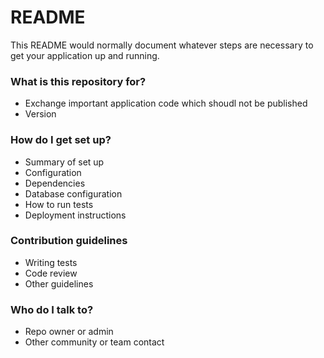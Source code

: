 # README #

This README would normally document whatever steps are necessary to get your application up and running.

### What is this repository for? ###

* Exchange important application code which shoudl not be published
* Version

### How do I get set up? ###

* Summary of set up
* Configuration
* Dependencies
* Database configuration
* How to run tests
* Deployment instructions

### Contribution guidelines ###

* Writing tests
* Code review
* Other guidelines

### Who do I talk to? ###

* Repo owner or admin
* Other community or team contact